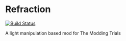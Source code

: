 # Refraction

[![Build Status](https://travis-ci.org/TeamWizardry/TMT-Refraction.svg?branch=master)](https://travis-ci.org/TeamWizardry/TMT-Refraction)

A light manipulation based mod for The Modding Trials
